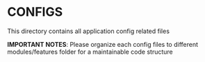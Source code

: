 # CONFIGS
This directory contains all application config related files

**IMPORTANT NOTES**:
Please organize each config files to different modules/features folder for a maintainable code structure
